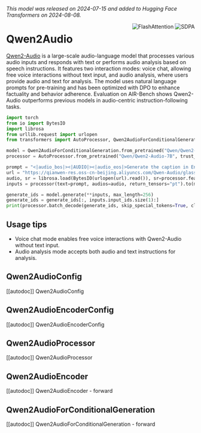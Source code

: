 <!--Copyright 2024 The HuggingFace Team. All rights reserved.

Licensed under the Apache License, Version 2.0 (the "License"); you may not use this file except in compliance with
the License. You may obtain a copy of the License at

http://www.apache.org/licenses/LICENSE-2.0

Unless required by applicable law or agreed to in writing, software distributed under the License is distributed on
an "AS IS" BASIS, WITHOUT WARRANTIES OR CONDITIONS OF ANY KIND, either express or implied. See the License for the
specific language governing permissions and limitations under the License.

⚠️ Note that this file is in Markdown but contain specific syntax for our doc-builder (similar to MDX) that may not be
rendered properly in your Markdown viewer.

-->
*This model was released on 2024-07-15 and added to Hugging Face Transformers on 2024-08-08.*

<div style="float: right;">
    <div class="flex flex-wrap space-x-1">
        <img alt="FlashAttention" src="https://img.shields.io/badge/%E2%9A%A1%EF%B8%8E%20FlashAttention-eae0c8?style=flat">
        <img alt="SDPA" src="https://img.shields.io/badge/SDPA-DE3412?style=flat&logo=pytorch&logoColor=white">
    </div>
</div>

# Qwen2Audio

[Qwen2-Audio](https://huggingface.co/papers/2407.10759) is a large-scale audio-language model that processes various audio inputs and responds with text or performs audio analysis based on speech instructions. It features two interaction modes: voice chat, allowing free voice interactions without text input, and audio analysis, where users provide audio and text for analysis. The model uses natural language prompts for pre-training and has been optimized with DPO to enhance factuality and behavior adherence. Evaluation on AIR-Bench shows Qwen2-Audio outperforms previous models in audio-centric instruction-following tasks.

<hfoptions id="usage">
<hfoption id="Qwen2AudioForConditionalGeneration">

```py
import torch
from io import BytesIO
import librosa
from urllib.request import urlopen
from transformers import AutoProcessor, Qwen2AudioForConditionalGeneration

model = Qwen2AudioForConditionalGeneration.from_pretrained("Qwen/Qwen2-Audio-7B", trust_remote_code=True, dtype="auto")
processor = AutoProcessor.from_pretrained("Qwen/Qwen2-Audio-7B", trust_remote_code=True)

prompt = "<|audio_bos|><|AUDIO|><|audio_eos|>Generate the caption in English:"
url = "https://qianwen-res.oss-cn-beijing.aliyuncs.com/Qwen-Audio/glass-breaking-151256.mp3"
audio, sr = librosa.load(BytesIO(urlopen(url).read()), sr=processor.feature_extractor.sampling_rate)
inputs = processor(text=prompt, audios=audio, return_tensors="pt").to(model.device)

generate_ids = model.generate(**inputs, max_length=256)
generate_ids = generate_ids[:, inputs.input_ids.size(1):]
print(processor.batch_decode(generate_ids, skip_special_tokens=True, clean_up_tokenization_spaces=False)[0])
```

</hfoption>
</hfoptions>

## Usage tips

- Voice chat mode enables free voice interactions with Qwen2-Audio without text input.
- Audio analysis mode accepts both audio and text instructions for analysis.

## Qwen2AudioConfig

[[autodoc]] Qwen2AudioConfig

## Qwen2AudioEncoderConfig

[[autodoc]] Qwen2AudioEncoderConfig

## Qwen2AudioProcessor

[[autodoc]] Qwen2AudioProcessor

## Qwen2AudioEncoder

[[autodoc]] Qwen2AudioEncoder
    - forward

## Qwen2AudioForConditionalGeneration

[[autodoc]] Qwen2AudioForConditionalGeneration
    - forward

